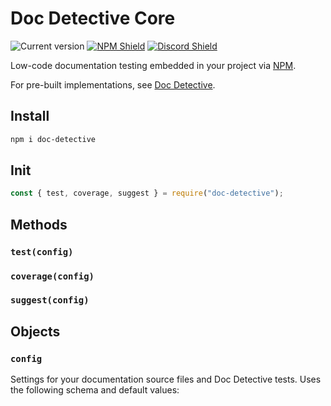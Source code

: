 # Doc Detective Core

![Current version](https://img.shields.io/github/package-json/v/doc-detective/doc-detective-core?color=orange)
[![NPM Shield](https://img.shields.io/npm/v/doc-detective)](https://www.npmjs.com/package/doc-detective)
[![Discord Shield](https://img.shields.io/badge/chat-on%20discord-purple)](https://discord.gg/mSCCRAhH)

Low-code documentation testing embedded in your project via [NPM](https://www.npmjs.com/package/doc-detective).

For pre-built implementations, see [Doc Detective](https://github.com/doc-detective/doc-detective).

## Install

```bash
npm i doc-detective
```

## Init

```javascript
const { test, coverage, suggest } = require("doc-detective");
```

## Methods

### `test(config)`



### `coverage(config)`



### `suggest(config)`



## Objects

### `config`

Settings for your documentation source files and Doc Detective tests. Uses the following schema and default values:

```json

```
